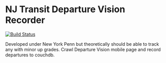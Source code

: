 # NJ Transit Departure Vision Recorder
[![Build Status](https://travis-ci.org/nkijak/departure-vision-recorder.svg?branch=master)](https://travis-ci.org/nkijak/departure-vision-recorder)

Developed under New York Penn but theoretically should be able to track any with minor up grades.  Crawl Departure Vision mobile page and record departures to couchdb.



